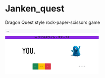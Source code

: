 # Janken_quest
Dragon Quest style rock-paper-scissors game

<img src="./Images/stage1_monster.png" width="60%" height="60%">